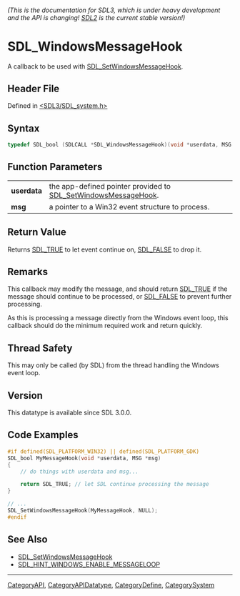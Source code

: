 ###### (This is the documentation for SDL3, which is under heavy development and the API is changing! [SDL2](https://wiki.libsdl.org/SDL2/) is the current stable version!)
# SDL_WindowsMessageHook

A callback to be used with [SDL_SetWindowsMessageHook](SDL_SetWindowsMessageHook).

## Header File

Defined in [<SDL3/SDL_system.h>](https://github.com/libsdl-org/SDL/blob/main/include/SDL3/SDL_system.h)

## Syntax

```c
typedef SDL_bool (SDLCALL *SDL_WindowsMessageHook)(void *userdata, MSG *msg);
```

## Function Parameters

|                  |                                                                                             |
| ---------------- | ------------------------------------------------------------------------------------------- |
| **userdata**     | the app-defined pointer provided to [SDL_SetWindowsMessageHook](SDL_SetWindowsMessageHook). |
| **msg**          | a pointer to a Win32 event structure to process.                                            |

## Return Value

Returns [SDL_TRUE](SDL_TRUE) to let event continue on,
[SDL_FALSE](SDL_FALSE) to drop it.

## Remarks

This callback may modify the message, and should return
[SDL_TRUE](SDL_TRUE) if the message should continue to be processed, or
[SDL_FALSE](SDL_FALSE) to prevent further processing.

As this is processing a message directly from the Windows event loop, this
callback should do the minimum required work and return quickly.

## Thread Safety

This may only be called (by SDL) from the thread handling the Windows event
loop.

## Version

This datatype is available since SDL 3.0.0.

## Code Examples

```c
#if defined(SDL_PLATFORM_WIN32) || defined(SDL_PLATFORM_GDK)
SDL_bool MyMessageHook(void *userdata, MSG *msg)
{
    // do things with userdata and msg...

    return SDL_TRUE; // let SDL continue processing the message 
}

// ...
SDL_SetWindowsMessageHook(MyMessageHook, NULL);
#endif
```

## See Also

* [SDL_SetWindowsMessageHook](SDL_SetWindowsMessageHook)
* [SDL_HINT_WINDOWS_ENABLE_MESSAGELOOP](SDL_HINT_WINDOWS_ENABLE_MESSAGELOOP)

----
[CategoryAPI](CategoryAPI), [CategoryAPIDatatype](CategoryAPIDatatype), [CategoryDefine](CategoryDefine), [CategorySystem](CategorySystem)


